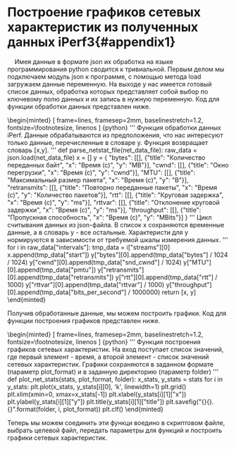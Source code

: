 # Построение графиков сетевых характеристик из полученных данных iPerf3{#appendix1}

$\quad$Имея данные в формате json их обработка на языке программирования python сводится к тривиальной. Первым делом мы подключаем модуль json к программе, с помощью метода load загружаем данные переменную. На выходе у нас имеется готовый список данных, обработка которых представляет собой выбор по ключевому полю данных и их запись в нужную переменную. Код для функции обработки данных представлен ниже. 

\begin{minted}
[
frame=lines,
framesep=2mm,
baselinestretch=1.2,
fontsize=\footnotesize,
linenos
]
{python}
'''
    Функция обработки данных iPerf.
    Данные обрабатываются из предположения, что нас
    интересуют только данные, перечисленные в 
    словаре y. Функция возвращает словарь [x,y].
'''
def parse_netstat_file(net_data_file):
    raw_data = json.load(net_data_file)
    x = []
    y = {
        "bytes": [[], 
        {"title": "Количество переданных байт", "x": "Время (с)", "y": "MB"}],
        "cwnd": [[], 
        {"title": "Окно перегрузки", "x": "Время (с)", "y": "cwnd"}],
        "MTU": [[], 
        {"title": "Максимальный размер пакета", "x": "Время (с)", "y": "B"}],
        "retransmits": [[], 
        {"title": "Повторно переданные пакеты", "x": "Время (с)", "y": "Количество пакетов"}],
        "rtt": [[], 
        {"title": "Круговая задержка", "x": "Время (с)", "y": "ms"}],
        "rttvar": [[], 
        {"title": "Отклонение круговой задержки", "x": "Время (с)", "y": "ms"}],
        "throughput": [[], 
        {"title": "Пропускная способность", "x": "Время (с)", "y": "MBits"}]
    }
    '''
        Цикл считывания данных из json-файла.
        В список x сохраняются временные данные, а 
        в словарь y - все остальные. Характеристи для y
        нормируются в зависимости от требуемой 
        шкалы измерения данных.
    '''
    for i in raw_data["intervals"]:
        tmp_data = i["streams"][0]
        x.append(tmp_data["start"])
        y["bytes"][0].append(tmp_data["bytes"] / 1024 / 1024)
        y["cwnd"][0].append(tmp_data["snd_cwnd"] / 1024)
        y["MTU"][0].append(tmp_data["pmtu"])
        y["retransmits"][0].append(tmp_data["retransmits"])
        y["rtt"][0].append(tmp_data["rtt"] / 1000)
        y["rttvar"][0].append(tmp_data["rttvar"] / 1000)
        y["throughput"][0].append(tmp_data["bits_per_second"] / 1000000)
    return [x, y]
\end{minted}

Получив обработанные данные, мы можем построить графики. Код для функции построения графиков представлен ниже.

\begin{minted}
[
frame=lines,
framesep=2mm,
baselinestretch=1.2,
fontsize=\footnotesize,
linenos
]
{python}
'''
    Функция построения графиков сетевых характеристик.
    На вход поступает список значений, где первый элемент -
    время, а второй элемент - список значений сетевых 
    характеристик.
    Графики сохраняются в заданном формате 
    (параметр plot_format) и в заданную 
    директорию (параметр folder)
'''
def plot_net_stats(stats, plot_format, folder):
    x_stats, y_stats = stats
    for i in y_stats:
        plt.plot(x_stats, y_stats[i][0], 'k', linewidth=1)
        plt.grid()
        plt.xlim(xmin=0, xmax=x_stats[-1])
        plt.xlabel(y_stats[i][1]["x"])
        plt.ylabel(y_stats[i][1]["y"])
        plt.title(y_stats[i][1]["title"])
        plt.savefig("{}{}.{}".format(folder, i, plot_format))
        plt.clf()
\end{minted}

Теперь мы можем соединить эти функци воедино в скриптовом файле, выбрать целевой файл, передать параметры для функций и построить графики сетевых характеристик. 